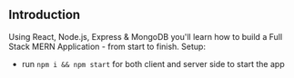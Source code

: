 
## Introduction

Using React, Node.js, Express & MongoDB you'll learn how to build a Full Stack MERN Application - from start to finish. 
Setup:
- run ```npm i && npm start``` for both client and server side to start the app

